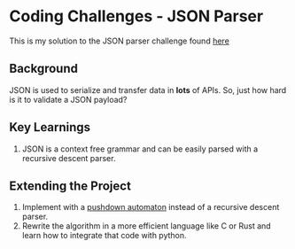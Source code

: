 # Coding Challenges - JSON Parser
This is my solution to the JSON parser challenge found [here](https://codingchallenges.fyi/challenges/challenge-json-parser/)

## Background
JSON is used to serialize and transfer data in **lots** of APIs.  So, just how hard is it to validate a JSON payload?

## Key Learnings

1. JSON is a context free grammar and can be easily parsed with a recursive descent parser. 

## Extending the Project

1. Implement with a [pushdown automaton](https://en.wikipedia.org/wiki/Pushdown_automaton) instead of a recursive descent parser.
2. Rewrite the algorithm in a more efficient language like C or Rust and learn how to integrate that code with python. 
